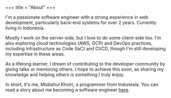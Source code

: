 +++
title = "About"
+++

I'm a passionate software engineer with a strong experience in web development, particularly back-end systems for over 2 years. Currently living in Indonesia.

Mostly I work on the server-side, but I love to do some client-side too. I'm also exploring cloud technologies (AWS, GCP) and DevOps practices, including Infrastructure as Code (IaC) and CI/CD, though I'm still developing my expertise in these areas.

As a lifelong learner, I dream of contributing to the developer community by giving talks or mentoring others. I hope to achieve this soon, as sharing my knowledge and helping others is something I truly enjoy.

In short, it's me, Misbahul Khoiri, a programmer from Indonesia. You can read a story about me becoming a software engineer [here](/posts).
